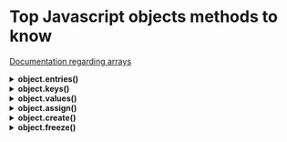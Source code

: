 # Top Javascript objects methods to know

[Documentation regarding arrays](https://developer.mozilla.org/fr/docs/Web/JavaScript/Reference/Global_Objects/Object)

<details>
<summary><b>object.entries()</b></summary>
Va renvoyer un tableau avec les clés et valeurs

```javascript
const person = { firstname: 'John', lastname: 'Doe' };
Object.entries(person);

// Expected output: 
// (2) [Array(2), Array(2)]
// 0: (2) ['firstname', 'John']
// 1: (2) ['lastname', 'Doe']
```

Permet d’enchaîner sur une boucle FOR OF, chose que l’on ne pouvait faire auparavant

```javascript
const object1 = {
  a: 'somestring',
  b: 42
};

for (const [key, value] of Object.entries(object1)) {
  console.log(`${key}: ${value}`);
}

// Expected output:
// "a: somestring"
// "b: 42"
```

___
</details>

<details>
<summary><b>object.keys()</b></summary>
Renvoie un tableau contenant les clés propres à un objet. Intéressant pour pouvoir enchaîner sur une boucle

```javascript
const object1 = {
  a: 'somestring',
  b: 42,
  c: false
};

console.log(Object.keys(object1));
// Expected output: Array ["a", "b", "c"]
```

___
</details>

<details>
<summary><b>object.values()</b></summary>
Même principe que Object.keys(). Renvoie un tableau contenant les valeurs propres à un objet.

```javascript
const object1 = {
  a: 'somestring',
  b: 42,
  c: false
};

console.log(Object.values(object1));
// Expected output: Array ["somestring", 42, false]
```

___
</details>

<details>
<summary><b>object.assign()</b></summary>
Permet d’assigner des propriétés d’un object à un autre.

```javascript
const target = { a: 1, b: 2 };
const source = { b: 4, c: 5 };
const returnedTarget = Object.assign(target, source);

console.log(target);
// Expected output: Object { a: 1, b: 4, c: 5 }

console.log(returnedTarget === target);
// Expected output: true
```

Va créer un nouvel object qui réutilise les mêmes propriétés qu’un autre

```javascript
const person = { firstname: 'John', lastname: 'Doe' };

//Création d'un nouvel object avec les même propriétés que `person`
const p = Object.assign({}, person);
p.firstname = 'Jane';

console.log(p);
// Expected output : { firstname: 'Jane', lastname: 'Doe' };

console.log(person);
// Expected output : { firstname: 'John', lastname: 'Doe' };
```

___
</details>

<details>
<summary><b>object.create()</b></summary>
Va créer un nouvel object en utilisant le prototype d’un object existant.  
Devenue moins pratique et utilisée depuis ES6 et les classes  

___
</details>

<details>
<summary><b>object.freeze()</b></summary>
Permet de geler un object. L’object ne pourra plus être modifié et garantie une certaine sécurité.

```javascript
const obj = {
  prop: 42
};

Object.freeze(obj);

obj.prop = 33;
// Throws an error in strict mode

console.log(obj.prop);
// Expected output: 42
```

___
</details>